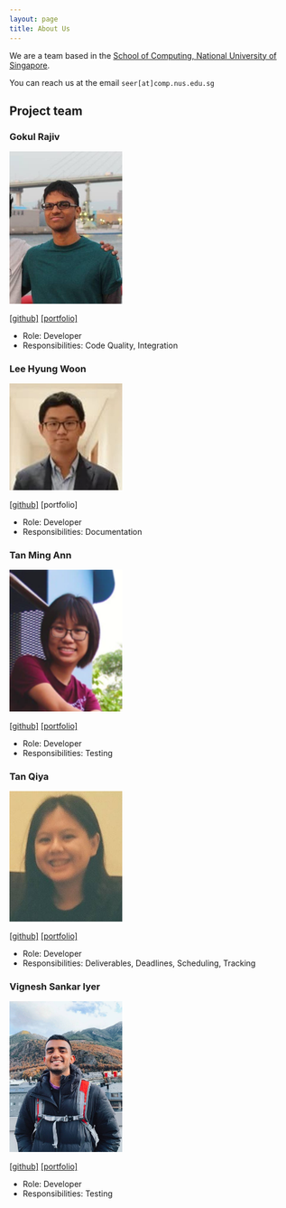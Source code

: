 ```yaml
---
layout: page
title: About Us
---
```


We are a team based in the [School of Computing, National University of Singapore](http://www.comp.nus.edu.sg).

You can reach us at the email `seer[at]comp.nus.edu.sg`

## Project team

### Gokul Rajiv

<img src="images/gok99.png" width="200px">

[[github]](https://github.com/gok99) [[portfolio]](team/gok99.md)

* Role: Developer
* Responsibilities: Code Quality, Integration

### Lee Hyung Woon

<img src="images/lhw-1.png" width="200px">

[[github]](https://github.com/lhw-1) [portfolio]

* Role: Developer
* Responsibilities: Documentation

### Tan Ming Ann

<img src="images/skythefire.png" width="200px">

[[github]](https://github.com/skythefire) [[portfolio]](team/skythefire.md)

* Role: Developer
* Responsibilities: Testing

### Tan Qiya

<img src="images/tanqiya.png" width="200px">

[[github]](https://github.com/tanqiya) [[portfolio]](team/tanqiya.md)

* Role: Developer
* Responsibilities: Deliverables, Deadlines, Scheduling, Tracking

### Vignesh Sankar Iyer

<img src="images/vigneshsankariyer1234567890.png" width="200px">

[[github]](https://github.com/vigneshsankariyer1234567890) [[portfolio]](team/vigneshsankariyer1234567890.md)

* Role: Developer
* Responsibilities: Testing
